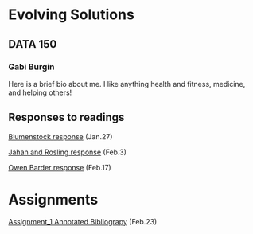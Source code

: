 # Evolving Solutions

## DATA 150

### Gabi Burgin

Here is a brief bio about me. I like anything health and fitness, medicine, and helping others!

## Responses to readings

[Blumenstock response](https://github.com/glburgin/workshop/blob/master/Blumenstock.md) (Jan.27)

[Jahan and Rosling response](https://github.com/glburgin/workshop/blob/master/Selim%20Jahan%20and%20Rosling%20Response.md) 
(Feb.3)

[Owen Barder response](https://github.com/glburgin/workshop/blob/master/Owen%20Barder%20Response.md) (Feb.17)

# Assignments

[Assignment_1 Annotated Bibliograpy](https://github.com/glburgin/workshop/blob/master/Assignment%201.md) (Feb.23) 
